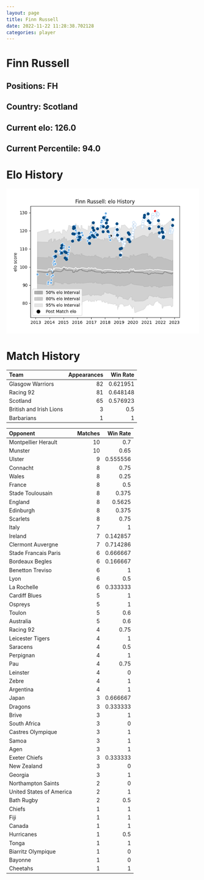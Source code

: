 ```yaml
---  
layout: page  
title: Finn Russell  
date: 2022-11-22 11:28:38.702128  
categories: player  
---
```

# Finn Russell

## Positions: FH

## Country: Scotland

## Current elo: 126.0

## Current Percentile: 94.0

# Elo History


![elo history](history_FinnRussell.png)
# Match History


| Team                    |   Appearances |   Win Rate |
|:------------------------|--------------:|-----------:|
| Glasgow Warriors        |            82 |   0.621951 |
| Racing 92               |            81 |   0.648148 |
| Scotland                |            65 |   0.576923 |
| British and Irish Lions |             3 |   0.5      |
| Barbarians              |             1 |   1        |

| Opponent                 |   Matches |   Win Rate |
|:-------------------------|----------:|-----------:|
| Montpellier Herault      |        10 |   0.7      |
| Munster                  |        10 |   0.65     |
| Ulster                   |         9 |   0.555556 |
| Connacht                 |         8 |   0.75     |
| Wales                    |         8 |   0.25     |
| France                   |         8 |   0.5      |
| Stade Toulousain         |         8 |   0.375    |
| England                  |         8 |   0.5625   |
| Edinburgh                |         8 |   0.375    |
| Scarlets                 |         8 |   0.75     |
| Italy                    |         7 |   1        |
| Ireland                  |         7 |   0.142857 |
| Clermont Auvergne        |         7 |   0.714286 |
| Stade Francais Paris     |         6 |   0.666667 |
| Bordeaux Begles          |         6 |   0.166667 |
| Benetton Treviso         |         6 |   1        |
| Lyon                     |         6 |   0.5      |
| La Rochelle              |         6 |   0.333333 |
| Cardiff Blues            |         5 |   1        |
| Ospreys                  |         5 |   1        |
| Toulon                   |         5 |   0.6      |
| Australia                |         5 |   0.6      |
| Racing 92                |         4 |   0.75     |
| Leicester Tigers         |         4 |   1        |
| Saracens                 |         4 |   0.5      |
| Perpignan                |         4 |   1        |
| Pau                      |         4 |   0.75     |
| Leinster                 |         4 |   0        |
| Zebre                    |         4 |   1        |
| Argentina                |         4 |   1        |
| Japan                    |         3 |   0.666667 |
| Dragons                  |         3 |   0.333333 |
| Brive                    |         3 |   1        |
| South Africa             |         3 |   0        |
| Castres Olympique        |         3 |   1        |
| Samoa                    |         3 |   1        |
| Agen                     |         3 |   1        |
| Exeter Chiefs            |         3 |   0.333333 |
| New Zealand              |         3 |   0        |
| Georgia                  |         3 |   1        |
| Northampton Saints       |         2 |   0        |
| United States of America |         2 |   1        |
| Bath Rugby               |         2 |   0.5      |
| Chiefs                   |         1 |   1        |
| Fiji                     |         1 |   1        |
| Canada                   |         1 |   1        |
| Hurricanes               |         1 |   0.5      |
| Tonga                    |         1 |   1        |
| Biarritz Olympique       |         1 |   0        |
| Bayonne                  |         1 |   0        |
| Cheetahs                 |         1 |   1        |